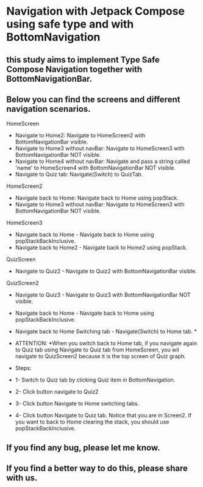 # Navigation with Jetpack Compose using safe type and with BottomNavigation
## this study aims to implement Type Safe Compose Navigation together with BottomNavigationBar.
## Below you can find the screens and different navigation scenarios.

HomeScreen
* Navigate to Home2: Navigate to HomeScreen2 with BottomNavigationBar visible.
* Navigate to Home3 without navBar: Navigate to HomeScreen3 with BottomNavigationBar NOT visible.
* Navigate to Home4 without navBar: Navigate and pass a string called 'name' to HomeScreen4 with BottomNavigationBar NOT visible.
* Navigate to Quiz tab: Navigate(Switch) to QuizTab.

HomeScreen2
* Navigate back to Home: Navigate back to Home using popStack.
* Navigate to Home3 without navBar: Navigate to HomeScreen3 with BottomNavigationBar NOT visible.

HomeScreen3
* Navigate back to Home - Navigate back to Home using popStackBackInclusive.
* Navigate back to Home2 - Navigate back to Home2 using popStack.

QuizScreen
* Navigate to Quiz2 - Navigate to Quiz2 with BottomNavigationBar visible.

QuizScreen2 
* Navigate to Quiz3  - Navigate to Quiz3 with BottomNavigationBar NOT visible.
* Navigate back to Home  - Navigate back to Home using popStackBackInclusive.
* Navigate back to Home Switching tab - Navigate(Switch) to Home tab. *
* ATTENTION: *When you switch back to Home tab, if you navigate again to Quiz tab using Navigate to Quiz tab from HomeScreen, you wil navigate to QuizScreen2 because it is the top screen of Quiz graph.

* Steps: 
* 1- Switch to Quiz tab by clicking Quiz item in BottomNavigation.
* 2- Click button navigate to Quiz2
* 3- Click button Navigate to Home switching tabs.
* 4- Click button Navigate to Quiz tab.
Notice that you are in Screen2. If you want to back to Home clearing the stack, you should use popStackBackInclusive.

## If you find any bug, please let me know.
## If you find a better way to do this, please share with us.